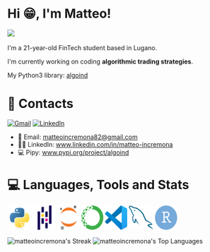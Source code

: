 # Hi 😁, I'm Matteo!
<img src="https://komarev.com/ghpvc/?username=matteoincremona&label=Profile%20views&color=orange&style=for-the-badge" /> </a>

I'm a 21-year-old FinTech student based in Lugano.

I'm currently working on coding **algorithmic trading strategies**.

My Python3 library: [algoind]

# 📮 Contacts

[![Gmail](https://skillicons.dev/icons?i=gmail&perline=3)](https://skillicons.dev)
[![LinkedIn](https://skillicons.dev/icons?i=linkedin&perline=3)](https://skillicons.dev)

- 📩 Email: matteoincremona82@gmail.com
- 👨‍💼 LinkedIn: www.linkedin.com/in/matteo-incremona
- 💻 Pipy: www.pypi.org/project/algoind


# 💻 Languages, Tools and Stats

</a><a href="https://www.python.org" target="_blank" rel="noreferrer"> <img src="https://raw.githubusercontent.com/devicons/devicon/master/icons/python/python-original.svg" alt="python" width="55" height="55"/></a>
</a><a href="https://www.python.org" target="_blank" rel="noreferrer"> <img src="https://raw.githubusercontent.com/devicons/devicon/master/icons/pandas/pandas-original.svg" alt="r" width="50" height="55"/></a>
</a><a href="https://www.python.org" target="_blank" rel="noreferrer"> <img src="https://raw.githubusercontent.com/devicons/devicon/master/icons/jupyter/jupyter-original.svg" alt="r" width="50" height="55"/></a>
</a><a href="https://www.python.org" target="_blank" rel="noreferrer"> <img src="https://raw.githubusercontent.com/devicons/devicon/master/icons/anaconda/anaconda-original.svg" alt="r" width="50" height="55"/></a>
</a><a href="https://www.python.org" target="_blank" rel="noreferrer"> <img src="https://raw.githubusercontent.com/devicons/devicon/master/icons/vscode/vscode-original.svg" alt="r" width="50" height="55"/></a>
</a><a href="https://www.python.org" target="_blank" rel="noreferrer"> <img src="https://raw.githubusercontent.com/devicons/devicon/master/icons/mysql/mysql-original.svg" alt="mysql" width="55" height="55"/></a>
</a><a href="https://www.python.org" target="_blank" rel="noreferrer"> <img src="https://raw.githubusercontent.com/devicons/devicon/master/icons/rstudio/rstudio-original.svg" alt="r" width="50" height="55"/></a>


![matteoincremona's Streak](https://github-readme-streak-stats.herokuapp.com/?user=matteoincremona&theme=radical&hide_border=false)
![matteoincremona's Top Languages](https://github-readme-stats.vercel.app/api/top-langs/?username=matteoincremona&theme=radical&show_icons=true&hide_border=false&layout=compact)



[algoind]: https://github.com/matteoincremona/algoind

